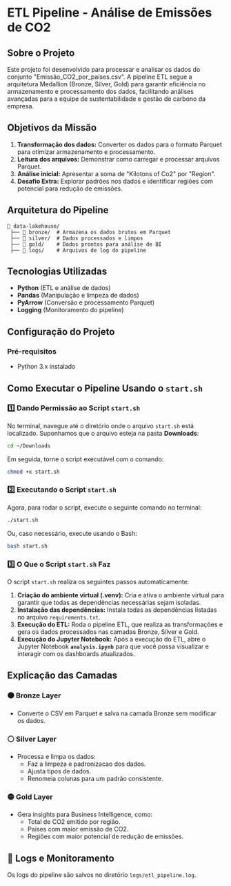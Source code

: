 # ETL Pipeline - Análise de Emissões de CO2

## Sobre o Projeto
Este projeto foi desenvolvido para processar e analisar os dados do conjunto "Emissão_CO2_por_países.csv". A pipeline ETL segue a arquitetura Medallion (Bronze, Silver, Gold) para garantir eficiência no armazenamento e processamento dos dados, facilitando análises avançadas para a equipe de sustentabilidade e gestão de carbono da empresa.

## Objetivos da Missão
1. **Transformação dos dados:** Converter os dados para o formato Parquet para otimizar armazenamento e processamento.
2. **Leitura dos arquivos:** Demonstrar como carregar e processar arquivos Parquet.
3. **Análise inicial:** Apresentar a soma de "Kilotons of Co2" por "Region".
4. **Desafio Extra:** Explorar padrões nos dados e identificar regiões com potencial para redução de emissões.

## Arquitetura do Pipeline
```text
📂 data-lakehouse/
 ├── 📂 bronze/  # Armazena os dados brutos em Parquet
 ├── 📂 silver/  # Dados processados e limpos
 ├── 📂 gold/    # Dados prontos para análise de BI
 ├── 📂 logs/    # Arquivos de log do pipeline
```

## Tecnologias Utilizadas
- **Python** (ETL e análise de dados)
- **Pandas** (Manipulação e limpeza de dados)
- **PyArrow** (Conversão e processamento Parquet)
- **Logging** (Monitoramento do pipeline)

## Configuração do Projeto

### Pré-requisitos
- Python 3.x instalado

## Como Executar o Pipeline Usando o `start.sh`
### 1️⃣ Dando Permissão ao Script `start.sh`

No terminal, navegue até o diretório onde o arquivo `start.sh` está localizado. Suponhamos que o arquivo esteja na pasta **Downloads**:
```sh
cd ~/Downloads
```

Em seguida, torne o script executável com o comando:
```sh
chmod +x start.sh
```

### 2️⃣ Executando o Script `start.sh`

Agora, para rodar o script, execute o seguinte comando no terminal:
```sh
./start.sh
```
Ou, caso necessário, execute usando o Bash:
```sh
bash start.sh
```

### 3️⃣ O Que o Script `start.sh` Faz

O script `start.sh` realiza os seguintes passos automaticamente:
1. **Criação do ambiente virtual (.venv):** Cria e ativa o ambiente virtual para garantir que todas as dependências necessárias sejam isoladas.
2. **Instalação das dependências:** Instala todas as dependências listadas no arquivo `requirements.txt`.
3. **Execução do ETL:** Roda o pipeline ETL, que realiza as transformações e gera os dados processados nas camadas Bronze, Silver e Gold.
4. **Execução do Jupyter Notebook:** Após a execução do ETL, abre o Jupyter Notebook **`analysis.ipynb`** para que você possa visualizar e interagir com os dashboards atualizados.

## Explicação das Camadas

### 🟤 Bronze Layer
- Converte o CSV em Parquet e salva na camada Bronze sem modificar os dados.

### ⚪ Silver Layer
- Processa e limpa os dados:
  - Faz a limpeza e padronizacao dos dados.
  - Ajusta tipos de dados.
  - Renomeia colunas para um padrão consistente.

### 🟡 Gold Layer
- Gera insights para Business Intelligence, como:
  - Total de CO2 emitido por região.
  - Países com maior emissão de CO2.
  - Regiões com maior potencial de redução de emissões.

## 📜 Logs e Monitoramento
Os logs do pipeline são salvos no diretório `logs/etl_pipeline.log`.
